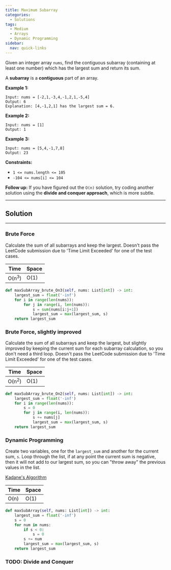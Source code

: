 ```yaml
---
title: Maximum Subarray
categories:
  - Solutions
tags:
  - Medium
  - Arrays
  - Dynamic Programming
sidebar:
  nav: quick-links
---
```

Given an integer array ```nums```, find the contiguous subarray (containing at least one number) which has the largest sum and return its sum.

A **subarray** is a **contiguous** part of an array.

**Example 1:**
```
Input: nums = [-2,1,-3,4,-1,2,1,-5,4]
Output: 6
Explanation: [4,-1,2,1] has the largest sum = 6.
```
**Example 2:**
```
Input: nums = [1]
Output: 1
```
**Example 3:**
```
Input: nums = [5,4,-1,7,8]
Output: 23
```
 

**Constraints:**

- ```1 <= nums.length <= 105```
- ```-104 <= nums[i] <= 104```

 

**Follow up:** If you have figured out the ```O(n)``` solution, try coding another solution using the **divide and conquer approach**, which is more subtle.



---
## Solution
---
### Brute Force
Calculate the sum of all subarrays and keep the largest.
Doesn't pass the LeetCode submission due to 'Time Limit Exceeded' for one of the test cases.


| Time | Space |
| ---- | ----- |
| O(n<sup>3</sup>)| O(1)|


```python
def maxSubArray_brute_On3(self, nums: List[int]) -> int:
    largest_sum = float('-inf')
    for i in range(len(nums)):
        for j in range(i, len(nums)):
            s = sum(nums[i:j+1])
            largest_sum = max(largest_sum, s)
    return largest_sum
```

### Brute Force, slightly improved
Calculate the sum of all subarrays and keep the largest, but slightly improved by keeping the current sum for each subarray calculation, so you don't need a third loop.
Doesn't pass the LeetCode submission due to 'Time Limit Exceeded' for one of the test cases.


| Time | Space |
| ---- | ----- |
| O(n<sup>2</sup>)| O(1)|


```python
def maxSubArray_brute_On2(self, nums: List[int]) -> int:
    largest_sum = float('-inf')
    for i in range(len(nums)):
        s = 0
        for j in range(i, len(nums)):
            s += nums[j]
            largest_sum = max(largest_sum, s)
    return largest_sum
```

###  Dynamic Programming
Create two variables, one for the ```largest_sum``` and another for the current sum, ```s```. Loop through the list, if at any point the current sum is negative, then it will not add to our largest sum, so you can "throw away" the previous values in the list. 

[Kadane's Algorithm](https://en.wikipedia.org/wiki/Maximum_subarray_problem#Kadane's_algorithm)


| Time | Space |
| ---- | ----- |
| O(n)| O(1)|


```python
def maxSubArray(self, nums: List[int]) -> int:
    largest_sum = float('-inf')
    s = 0
    for num in nums:
        if s < 0:
            s = 0
        s += num
        largest_sum = max(largest_sum, s)
    return largest_sum
```

### TODO: Divide and Conquer